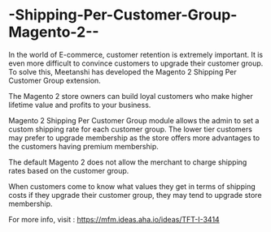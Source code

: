 # -Shipping-Per-Customer-Group-Magento-2--

In the world of E-commerce, customer retention is extremely important. It is even more difficult to convince customers to upgrade their customer group. To solve this, Meetanshi has developed the Magento 2 Shipping Per Customer Group extension.  

The Magento 2 store owners can build loyal customers who make higher lifetime value and profits to your business.  

Magento 2 Shipping Per Customer Group module allows the admin to set a custom shipping rate for each customer group. The lower tier customers may prefer to upgrade membership as the store offers more advantages to the customers having premium membership.  

The default Magento 2 does not allow the merchant to charge shipping rates based on the customer group.  

When customers come to know what values they get in terms of shipping costs if they upgrade their customer group, they may tend to upgrade store membership.  

For more info, visit : https://mfm.ideas.aha.io/ideas/TFT-I-3414
